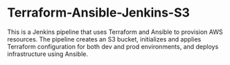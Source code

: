 # Terraform-Ansible-Jenkins-S3
This is a Jenkins pipeline that uses Terraform and Ansible to provision AWS resources. The pipeline creates an S3 bucket, initializes and applies Terraform configuration for both dev and prod environments, and deploys infrastructure using Ansible.

